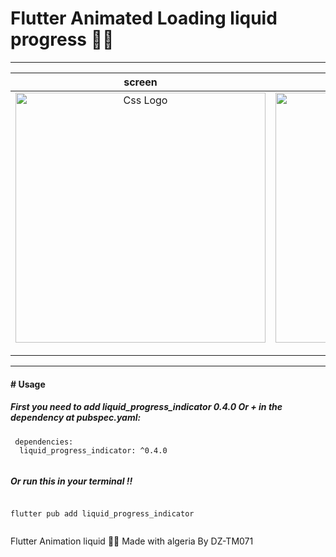# Flutter Animated Loading liquid progress 🚀🔥
<hr>
<table>
<thead>
<tr>
<th align="center">screen</th>
<th align="center">screen</th>

</tr>
</thead>
<tbody>
<tr>

<td align="center">
  <a target="_blank" rel="" href="https://user-images.githubusercontent.com/69757558/136048126-609ca451-39fd-4b90-a47b-a5431b9e384d.gif">
        <img src="https://user-images.githubusercontent.com/69757558/136048126-609ca451-39fd-4b90-a47b-a5431b9e384d.gif" alt="Css Logo" with="200" height="400"/>

  </a></td>

<td align="center">
  <a target="_blank" rel="" href="https://user-images.githubusercontent.com/69757558/136047748-9785cd64-9667-4c17-8d89-328a6632f817.gif">
        <img src="https://user-images.githubusercontent.com/69757558/136047748-9785cd64-9667-4c17-8d89-328a6632f817.gif" alt="Css Logo" with="200" height="400"/>

  </a></td>
  
</tr>
</tbody>
</table>

<hr>
<h4># Usage </h4>
<h5>First you need to add liquid_progress_indicator 0.4.0 Or +  in the dependency at pubspec.yaml:</h5>
<pre><code> dependencies:
  liquid_progress_indicator: ^0.4.0
  </code></pre>
  <h5>Or run this in your terminal !! </h5>
<pre><code> 
flutter pub add liquid_progress_indicator
  </code></pre>




Flutter Animation liquid 🐱‍👤 Made with algeria By DZ-TM071
